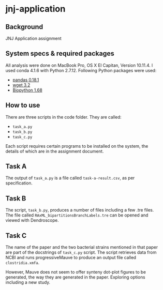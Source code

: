 # jnj-application

Background
------

JNJ Application assignment

System specs & required packages
------

All analysis were done on MacBook Pro, OS X El Capitan, Version 10.11.4. I used conda 4.1.6 with Python 2.7.12. Following Python packages were used:

- [pandas 0.18.1](http://pandas.pydata.org/)
- [wget 3.2](https://pypi.python.org/pypi/wget)
- [Biopython 1.68](http://biopython.org/)

How to use
------

There are three scripts in the code folder. They are called:

- ```task_a.py```
- ```task_b.py```
- ```task_c.py```

Each script requires certain programs to be installed on the system, the details of which are in the assignment document.


Task A
------

The output of ```task_a.py``` is a file called ```task-a-result.csv```, as per specification.


Task B
------

The script, ```task_b.py```, produces a number of files including a few .tre files. The file called ```RAxML_bipartitionsBranchLabels.tre``` can be opened and viewed with Dendroscope.

Task C
------

The name of the paper and the two bacterial strains mentioned in that paper are part of the docstrings of ```task_c.py``` script. The script retrieves data from NCBI and runs progressiveMauve to produce an output file called ```clostridia.xmfa```.

However, Mauve does not seem to offer synteny dot-plot figures to be generated, the way they are generated in the paper. Exploring options including a new study. 

